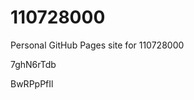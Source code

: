 # 110728000
Personal GitHub Pages site for 110728000






















































7ghN6rTdb

BwRPpPfIl
